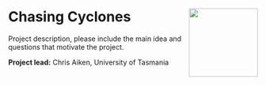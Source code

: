 # Chasing Cyclones  <img src='https://21centuryweather.org.au/wp-content/uploads/Hackathon-Image-WCRP-Positive-1536x736.jpg' align="right" height="139" />

Project description, please include the main idea and questions that motivate the project.

**Project lead:** Chris Aiken, University of Tasmania
